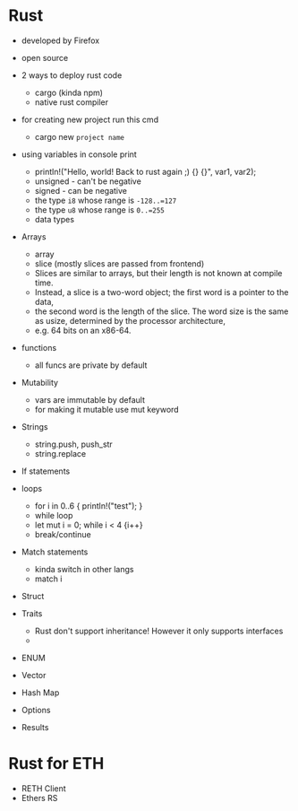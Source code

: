 # Rust

- developed by Firefox
- open source
- 2 ways to deploy rust code
    - cargo (kinda npm)
    - native rust compiler
- for creating new project run this cmd
    - cargo new `project name`
- using variables in console print
    - println!("Hello, world! Back to rust again ;) {} {}", var1, var2);
    - unsigned - can't be negative
    - signed - can be negative
    - the type `i8` whose range is `-128..=127`
    - the type `u8` whose range is `0..=255`
    - data types
- Arrays
    - array
    - slice (mostly slices are passed from frontend)
    - Slices are similar to arrays, but their length is not known at compile time.
    - Instead, a slice is a two-word object; the first word is a pointer to the data, 
    - the second word is the length of the slice. The word size is the same as usize, determined by the processor architecture,
    - e.g. 64 bits on an x86-64.
    

- functions
    - all funcs are private by default
- Mutability
    - vars are immutable by default
    - for making it mutable use mut keyword
- Strings
    - string.push, push_str
    - string.replace
- If statements
- loops
    - for i in  0..6 { println!("test"); }
    - while loop
    -  let mut i = 0; while i < 4 {i++}
    - break/continue
- Match statements 
    - kinda switch in other langs
    - match i
- Struct
- Traits
    - Rust don't support inheritance! However it only supports interfaces 
    - 
- ENUM
- Vector
- Hash Map
- Options
- Results



# Rust for ETH

- RETH Client
- Ethers RS